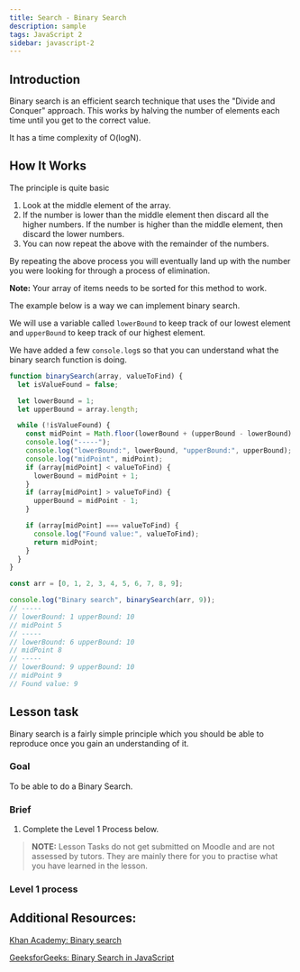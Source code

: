 ```yaml
---
title: Search - Binary Search
description: sample
tags: JavaScript 2
sidebar: javascript-2
---
```


## Introduction

Binary search is an efficient search technique that uses the "Divide and Conquer" approach. This works by halving the number of elements each time until you get to the correct value.

It has a time complexity of O(logN).

## How It Works

The principle is quite basic

1. Look at the middle element of the array.
2. If the number is lower than the middle element then discard all the higher numbers. If the number is higher than the middle element, then discard the lower numbers.
3. You can now repeat the above with the remainder of the numbers.

By repeating the above process you will eventually land up with the number you were looking for through a process of elimination.

**Note:** Your array of items needs to be sorted for this method to work.

The example below is a way we can implement binary search.

We will use a variable called `lowerBound` to keep track of our lowest element and `upperBound` to keep track of our highest element.

We have added a few `console.log`s so that you can understand what the binary search function is doing.

```js
function binarySearch(array, valueToFind) {
  let isValueFound = false;

  let lowerBound = 1;
  let upperBound = array.length;

  while (!isValueFound) {
    const midPoint = Math.floor(lowerBound + (upperBound - lowerBound) / 2);
    console.log("-----");
    console.log("lowerBound:", lowerBound, "upperBound:", upperBound);
    console.log("midPoint", midPoint);
    if (array[midPoint] < valueToFind) {
      lowerBound = midPoint + 1;
    }
    if (array[midPoint] > valueToFind) {
      upperBound = midPoint - 1;
    }

    if (array[midPoint] === valueToFind) {
      console.log("Found value:", valueToFind);
      return midPoint;
    }
  }
}

const arr = [0, 1, 2, 3, 4, 5, 6, 7, 8, 9];

console.log("Binary search", binarySearch(arr, 9));
// -----
// lowerBound: 1 upperBound: 10
// midPoint 5
// -----
// lowerBound: 6 upperBound: 10
// midPoint 8
// -----
// lowerBound: 9 upperBound: 10
// midPoint 9
// Found value: 9
```

## Lesson task

Binary search is a fairly simple principle which you should be able to reproduce once you gain an understanding of it.

### Goal

To be able to do a Binary Search.

### Brief

1. Complete the Level 1 Process below.

> <b>NOTE:</b> Lesson Tasks do not get submitted on Moodle and are not assessed by tutors. They are mainly there for you to practise what you have learned in the lesson.

### Level 1 process

## Additional Resources:

[Khan Academy: Binary search](https://www.khanacademy.org/computing/computer-science/algorithms/binary-search/a/binary-search)

[GeeksforGeeks: Binary Search in JavaScript](https://www.geeksforgeeks.org/binary-search-in-javascript/)
